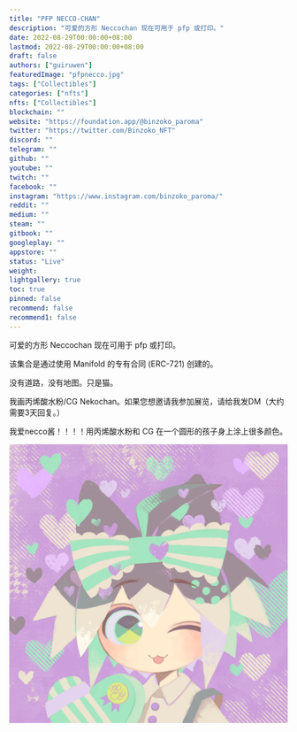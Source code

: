 ```yaml
---
title: "PFP NECCO-CHAN"
description: "可爱的方形 Neccochan 现在可用于 pfp 或打印。"
date: 2022-08-29T00:00:00+08:00
lastmod: 2022-08-29T00:00:00+08:00
draft: false
authors: ["guiruwen"]
featuredImage: "pfpnecco.jpg"
tags: ["Collectibles"]
categories: ["nfts"]
nfts: ["Collectibles"]
blockchain: ""
website: "https://foundation.app/@binzoko_paroma"
twitter: "https://twitter.com/Binzoko_NFT"
discord: ""
telegram: ""
github: ""
youtube: ""
twitch: ""
facebook: ""
instagram: "https://www.instagram.com/binzoko_paroma/"
reddit: ""
medium: ""
steam: ""
gitbook: ""
googleplay: ""
appstore: ""
status: "Live"
weight: 
lightgallery: true
toc: true
pinned: false
recommend: false
recommend1: false
---
```

可爱的方形 Neccochan 现在可用于 pfp 或打印。

该集合是通过使用 Manifold 的专有合同 (ERC-721) 创建的。

没有道路，没有地图。只是猫。

我画丙烯酸水粉/CG Nekochan。如果您想邀请我参加展览，请给我发DM（大约需要3天回复。）

我爱necco酱！！！！用丙烯酸水粉和 CG 在一个圆形的孩子身上涂上很多颜色。

![nft](01.png)